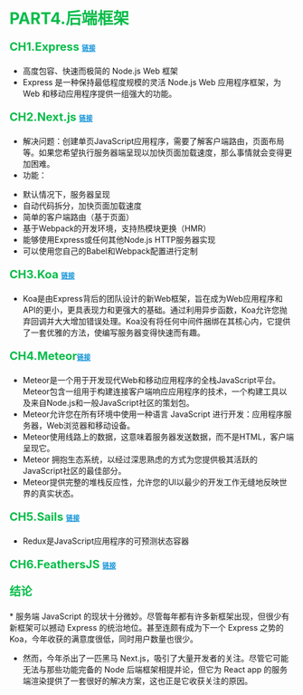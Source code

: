 # <font  color='#03BC49' >PART4.后端框架</font>

<p style='color:#03BC49;font-size:20px;font-weight:bold'>CH1.Express  <a style="color:#1293D8;font-size:12px;" href="https://expressjs.com/">链接</a></p>

* 高度包容、快速而极简的 Node.js Web 框架
* Express 是一种保持最低程度规模的灵活 Node.js Web 应用程序框架，为 Web 和移动应用程序提供一组强大的功能。

<p style='color:#03BC49;font-size:20px;font-weight:bold'>CH2.Next.js  <a style="color:#1293D8;font-size:12px;" href="https://nextjs.org/">链接</a></p>

* 解决问题：创建单页JavaScript应用程序，需要了解客户端路由，页面布局等。如果您希望执行服务器端呈现以加快页面加载速度，那么事情就会变得更加困难。
* 功能：
- 默认情况下，服务器呈现
- 自动代码拆分，加快页面加载速度
- 简单的客户端路由（基于页面）
- 基于Webpack的开发环境，支持热模块更换（HMR）
- 能够使用Express或任何其他Node.js HTTP服务器实现
- 可以使用您自己的Babel和Webpack配置进行定制

<p style='color:#03BC49;font-size:20px;font-weight:bold'>CH3.Koa <a style="color:#1293D8;font-size:12px;" href="https://koajs.com/#introduction">链接</a></p>

* Koa是由Express背后的团队设计的新Web框架，旨在成为Web应用程序和API的更小，更具表现力和更强大的基础。通过利用异步函数，Koa允许您抛弃回调并大大增加错误处理。Koa没有将任何中间件捆绑在其核心内，它提供了一套优雅的方法，使编写服务器变得快速而有趣。

<p style='color:#03BC49;font-size:20px;font-weight:bold'>CH4.Meteor<a style="color:#1293D8;font-size:12px;" href="https://cn.mobx.js.org/">链接</a></p>

* Meteor是一个用于开发现代Web和移动应用程序的全栈JavaScript平台。Meteor包含一组用于构建连接客户端响应应用程序的技术，一个构建工具以及来自Node.js和一般JavaScript社区的策划包。
 * Meteor允许您在所有环境中使用一种语言 JavaScript 进行开发：应用程序服务器，Web浏览器和移动设备。
 * Meteor使用线路上的数据，这意味着服务器发送数据，而不是HTML，客户端呈现它。
 * Meteor 拥抱生态系统，以经过深思熟虑的方式为您提供极其活跃的JavaScript社区的最佳部分。
 * Meteor提供完整的堆栈反应性，允许您的UI以最少的开发工作无缝地反映世界的真实状态。

<p style='color:#03BC49;font-size:20px;font-weight:bold'>CH5.Sails <a style="color:#1293D8;font-size:12px;" href="https://www.typescriptlang.org/index.html">链接</a></p>

* Redux是JavaScript应用程序的可预测状态容器

<p style='color:#03BC49;font-size:20px;font-weight:bold'>CH6.FeathersJS <a style="color:#1293D8;font-size:12px;" href="https://www.typescriptlang.org/index.html">链接</a></p>


<p style='color:#03BC49;font-size:20px;font-weight:bold'>结论 </p>
* 服务端 JavaScript 的现状十分微妙。尽管每年都有许多新框架出现，但很少有新框架可以撼动 Express 的统治地位。甚至连颇有成为下一个 Express 之势的 Koa，今年收获的满意度很低，同时用户数量也很少。

* 然而，今年杀出了一匹黑马 Next.js，吸引了大量开发者的关注。尽管它可能无法与那些功能完备的 Node 后端框架相提并论，但它为 React app 的服务端渲染提供了一套很好的解决方案，这也正是它收获关注的原因。
